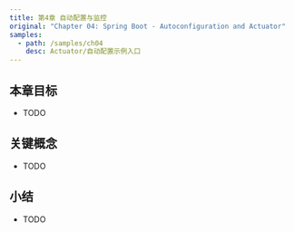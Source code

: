 ```yaml
---
title: 第4章 自动配置与监控
original: "Chapter 04: Spring Boot - Autoconfiguration and Actuator"
samples:
  - path: /samples/ch04
    desc: Actuator/自动配置示例入口
---
```


## 本章目标
- TODO

## 关键概念
- TODO

## 小结
- TODO
